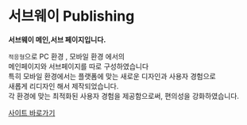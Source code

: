 # 서브웨이 Publishing

**서브웨이 메인,서브 페이지입니다.** 

`적응형`으로 PC 환경 , 모바일 환경 에서의 <br>
메인페이지와 서브페이지를 따로 구성하였습니다 <br>
특히 모바일 환경에서는 플랫폼에 맞는 새로운 디자인과 사용자 경험으로 <br>
새롭게 리디자인 해서 제작되었습니다. <br>
각 환경에 맞는 최적화된 사용자 경험을 제공함으로써, 편의성을 강화하였습니다.

<a href='https://inyeob.com/subway/'>사이트 바로가기</a>
